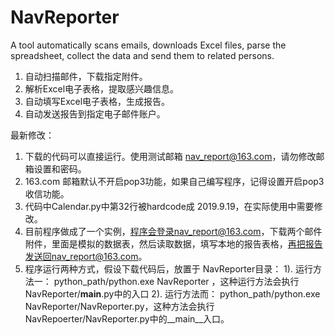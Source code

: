 # NavReporter
A tool automatically scans emails, downloads Excel files,  parse the spreadsheet, collect the data and send them to related persons.
1. 自动扫描邮件，下载指定附件。
2. 解析Excel电子表格，提取感兴趣信息。
3. 自动填写Excel电子表格，生成报告。
4. 自动发送报告到指定电子邮件账户。

最新修改：

1. 下载的代码可以直接运行。使用测试邮箱 nav_report@163.com，请勿修改邮箱设置和密码。
2. 163.com 邮箱默认不开启pop3功能，如果自己编写程序，记得设置开启pop3收信功能。
3. 代码中Calendar.py中第32行被hardcode成 2019.9.19，在实际使用中需要修改。
4. 目前程序做成了一个实例，程序会登录nav_report@163.com，下载两个邮件附件，里面是模拟的数据表，然后读取数据，填写本地的报告表格，再把报告发送回nav_report@163.com。
5. 程序运行两种方式，假设下载代码后，放置于 NavReporter目录：
  1). 运行方法一： python_path/python.exe NavReporter ，这种运行方法会执行 NavReporter/__main__.py中的入口
  2). 运行方法而： python_path/python.exe NavReporter/NavReporter.py，这种方法会执行NavRepoerter/NavReporter.py中的__main__入口。
